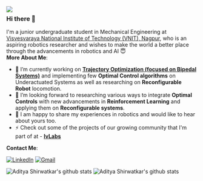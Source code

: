 <!--
**aditya-shirwatkar/aditya-shirwatkar** is a ✨ _special_ ✨ repository because its `README.md` (this file) appears on your GitHub profile.
-->
<img align="left" src="https://tenor.com/view/robot-wave-waving-gif-11231238"> 

### Hi there 👋

I'm a junior undergraduate student in Mechanical Engineering at [Visvesvaraya National Institute of Technology (VNIT), Nagpur](http://vnit.ac.in/), who is an aspiring robotics researcher and wishes to make the world a better place through the advancements in robotics and AI :innocent:
<br>
**More About Me**:
- 🔭 I’m currently working on [**Trajectory Optimization (focused on Bipedal Systems)**](https://github.com/IvLabs/biped_trajectory_optimization) and implementing few **Optimal Control algorithms** on Underactuated Systems as well as researching on **Reconfigurable Robot** locomotion.
- 🌱 I’m looking forward to researching various ways to integrate **Optimal Controls** with new advancements in **Reinforcement Learning** and applying them on **Reconfigurable systems**.
- 💬 I am happy to share my experiences in robotics and would like to hear about yours too.
- ⚡ Check out some of the projects of our growing community that I'm part of at - [**IvLabs**](https://www.ivlabs.in/) 
<!-- - 📫 You can contact me on my email - avant.redditor@gmail.com -->
<!-- - 👯 I’m looking to collaborate on ... 
- 🤔 I’m looking for help with ... 
- 💬 Ask me about ... -->

**Contact Me**:

[![LinkedIn](https://img.shields.io/badge/LinkedIn-blue?style=for-the-badge&logo=Linkedin&logoColor=white)](https://www.linkedin.com/in/prakrut-kotecha-044093189/)
[![Gmail](https://img.shields.io/badge/Gmail-red?style=for-the-badge&logo=gmail&logoColor=white)](mailto:prakroot@students.vnit.ac.in)


![Aditya Shirwatkar's github stats](https://github-readme-stats.vercel.app/api?username=prakrutk&show_icons=true&include_all_commits=true)
![Aditya Shirwatkar's github stats](https://github-readme-stats.vercel.app/api/top-langs/?username=prakrutk&layout=compact)
